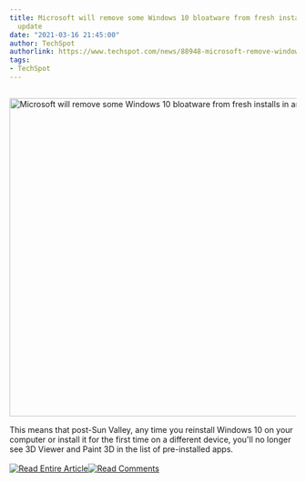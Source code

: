 ```yaml
---
title: Microsoft will remove some Windows 10 bloatware from fresh installs in an upcoming
  update
date: "2021-03-16 21:45:00"
author: TechSpot
authorlink: https://www.techspot.com/news/88948-microsoft-remove-windows-10-bloatware-fresh-installs-upcoming.html
tags:
- TechSpot
---
```

<a href="https://www.techspot.com/news/88948-microsoft-remove-windows-10-bloatware-fresh-installs-upcoming.html" target="_blank"><img src="https://static.techspot.com/images2/news/ts3_thumbs/2021/03/2021-03-16-ts3_thumbs-967.jpg" width="800" height="560" style="padding: 15px 0" title="Microsoft will remove some Windows 10 bloatware from fresh installs in an upcoming update" /></a><br />This means that post-Sun Valley, any time you reinstall Windows 10 on your computer or install it for the first time on a different device, you'll no longer see 3D Viewer and Paint 3D in the list of pre-installed apps.<br /><br /><a href="https://www.techspot.com/news/88948-microsoft-remove-windows-10-bloatware-fresh-installs-upcoming.html"><img src="https://static.techspot.com/images/rss/rss_buttons_01.png" border="0" alt="Read Entire Article" /></a><a href="https://www.techspot.com/news/88948-microsoft-remove-windows-10-bloatware-fresh-installs-upcoming.html#comments"><img src="https://static.techspot.com/images/rss/rss_buttons_02.png" border="0" alt="Read Comments" /></a><br /><br />